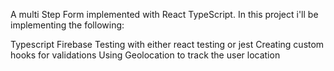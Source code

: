A multi Step Form implemented with React TypeScript.
In this project i'll be implementing the following:

Typescript
Firebase
Testing with either react testing or jest
Creating custom hooks for validations
Using Geolocation to track the user location